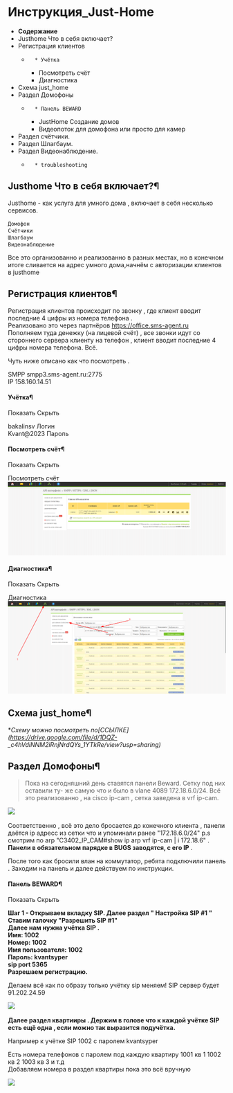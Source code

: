 # Инструкция_Just-Home

  * **Содержание**
  * Justhome Что в себя включает?
  * Регистрация клиентов
    *       * Учётка
      * Посмотреть счёт
      * Диагностика
  * Схема just_home
  * Раздел Домофоны
    *       * Панель BEWARD
      * JustHome Создание домов
      * Видеопоток для домофона или просто для камер
  * Раздел счётчики.
  * Раздел Шлагбаум.
  * Раздел Видеонаблюдение.
    *       * troubleshooting

## **Justhome Что в себя включает?**¶

Justhome - как услуга для умного дома , включает в себя несколько сервисов.

    
    
    Домофон
    Счётчики
    Шлагбаум
    Видеонаблюдение
    

Все это организованно и реализованно в разных местах, но в конечном итоге
сливается на адрес умного дома,начнём с авторизации клиентов в justhome

## Регистрация клиентов¶

Регистрация клиентов происходит по звонку , где клиент вводит последние 4
цифры из номера телефона .  
Реализовано это через партнёров <https://office.sms-agent.ru>  
Пополняем туда денежку (на лицевой счёт) , все звонки идут со стороннего
сервера клиенту на телефон , клиент вводит последние 4 цифры номера телефона.
Всё.

Чуть ниже описано как что посмотреть .

SMPP smpp3.sms-agent.ru:2775  
IP 158.160.14.51

#### Учётка¶

Показать  Скрыть

  
bakalinsv Логин  
Kvant@2023 Пароль

#### Посмотреть счёт¶

Показать  Скрыть

  
Посмотреть счёт  
![](images/12lFWx4.png)

#### Диагностика¶

Показать  Скрыть

  
Диагностика  
![](images/wfKKWfd.png)

## Схема just_home¶

**Схему можно посмотреть по[*ССЫЛКЕ](https://drive.google.com/file/d/1DQZ-
_c4hVdiNNM2iRnjNrdQYs_1YTkRe/view?usp=sharing)**

## Раздел Домофоны¶

> Пока на сегодняшний день ставятся панели Beward. Сетку под них оставили ту-
> же самую что и было в vlane 4089 172.18.6.0/24. Всё это реализованно , на
> cisco ip-cam , сетка заведена в vrf ip-cam.

![](images/screenshot_1_1694593052.png)

Соответственно , всё это дело бросается до конечного клиента , панели даётся
ip адресс из сетки что и упоминали ранее "172.18.6.0/24" p.s смотрим по arp
"C3402_IP_CAM#show ip arp vrf ip-cam | i 172.18.6" .  
 **Панели в обязательном парядке в BUGS заводятся, с его IP** .

После того как бросили влан на коммутатор, ребята подключили панель . Заходим
на панель и далее действуем по инструкции.

#### Панель BEWARD¶

Показать  Скрыть

  
**Шаг 1 - Открываем вкладку SIP. Далее раздел " Настройка SIP #1 " Ставим
галочку "Разрешить SIP #1"  
Далее нам нужна учётка SIP .  
Имя: 1002  
Номер: 1002  
Имя пользователя: 1002  
Пароль: kvantsyper  
sip port 5365  
Разрешаем регистрацию.**

Делаем всё как по образу только учётку sip меняем! SIP сервер будет
91.202.24.59

![](images/screenshot_1_1694593673.png)

**Далее раздел квартииры . Держим в голове что к каждой учётке SIP есть ещё
одна , если можно так выразится подучётка.**

Например к учётке SIP 1002 с паролем kvantsyper

Есть номера телефонов с паролем под каждую квартиру 1001 кв 1 1002 кв 2 1003
кв 3 и т.д  
Добавляем номера в раздел квартиры пока это всё вручную

![](images/screenshot_1_1694593904.png)

